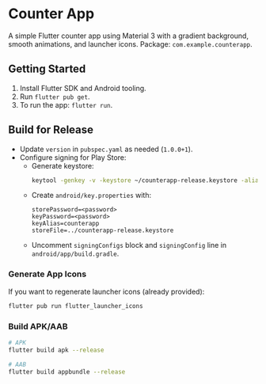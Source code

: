 # Counter App

A simple Flutter counter app using Material 3 with a gradient background, smooth animations, and launcher icons. Package: `com.example.counterapp`.

## Getting Started

1. Install Flutter SDK and Android tooling.
2. Run `flutter pub get`.
3. To run the app: `flutter run`.

## Build for Release

- Update `version` in `pubspec.yaml` as needed (`1.0.0+1`).
- Configure signing for Play Store:
  - Generate keystore:
    ```bash
    keytool -genkey -v -keystore ~/counterapp-release.keystore -alias counterapp -keyalg RSA -keysize 2048 -validity 10000
    ```
  - Create `android/key.properties` with:
    ```
    storePassword=<password>
    keyPassword=<password>
    keyAlias=counterapp
    storeFile=../counterapp-release.keystore
    ```
  - Uncomment `signingConfigs` block and `signingConfig` line in `android/app/build.gradle`.

### Generate App Icons

If you want to regenerate launcher icons (already provided):

```bash
flutter pub run flutter_launcher_icons
```

### Build APK/AAB

```bash
# APK
flutter build apk --release

# AAB
flutter build appbundle --release
```
